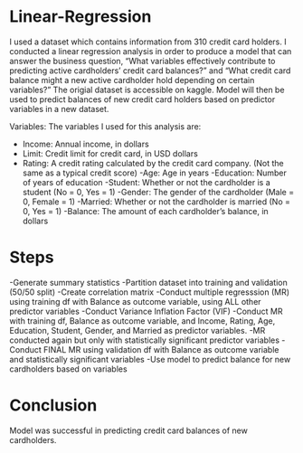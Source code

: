 # Linear-Regression

I used a dataset which contains information from 310 credit card holders.  I conducted a linear regression analysis in order to produce a model that can answer the business question, “What variables effectively contribute to predicting active cardholders’ credit card balances?” and “What credit card balance might a new active cardholder hold depending on certain variables?” The origial dataset is accessible on kaggle. Model will then be used to predict balances of new credit card holders based on predictor variables in a new dataset.


Variables: The variables I used for this analysis are:

- Income: Annual income, in dollars
- Limit: Credit limit for credit card, in USD dollars
- Rating: A credit rating calculated by the credit card company. (Not the same as a typical 
credit score)
-Age: Age in years
-Education: Number of years of education
-Student: Whether or not the cardholder is a student (No = 0, Yes = 1)
-Gender: The gender of the cardholder (Male = 0, Female = 1)
-Married: Whether or not the cardholder is married (No = 0, Yes = 1)
-Balance: The amount of each cardholder’s balance, in dollars

# Steps
-Generate summary statistics
-Partition dataset into training and validation (50/50 split)
-Create correlation matrix
-Conduct multiple regresssion  (MR) using training df with Balance as outcome variable, using ALL other predictor variables
-Conduct Variance Inflation Factor (VIF)
-Conduct MR with training df, Balance as outcome variable, and Income, Rating, Age, Education, Student, Gender, and Married as predictor variables. 
-MR conducted again but only with statistically significant predictor variables
-Conduct FINAL MR using validation df with Balance as outcome variable and statistically significant variables
-Use model to predict balance for new cardholders based on variables 

# Conclusion
 Model was successful in predicting credit card balances of new cardholders.

